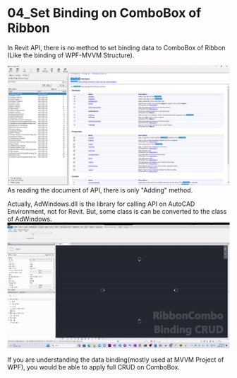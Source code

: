 <H1>04_Set Binding on ComboBox of Ribbon</H1>

In Revit API, there is no method to set binding data to ComboBox of Ribbon
(Like the binding of WPF-MVVM Structure).

<img src="img_apidoc.png"><br/>
As reading the document of API, there is only "Adding" method.

Actually, AdWindows.dll is the library for calling API on AutoCAD Environment, not for Revit. But, some class is can be converted to the class of AdWindows. <br/>
<img src="./running.gif">

If you are understanding the data binding(mostly used at MVVM Project of WPF), you would be able to apply full CRUD on ComboBox.
